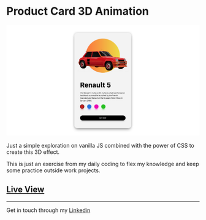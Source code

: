 # Product Card 3D Animation

![preview of the product card](images/product-card.png)

Just a simple exploration on vanilla JS combined with the power of CSS to create this 3D effect.

This is just an exercise from my daily coding to flex my knowledge and keep some practice outside work projects.

## [Live View](https://productcard3d.netlify.app)

---

Get in touch through my [Linkedin](https://www.linkedin.com/in/hugosaraivamiranda/)
